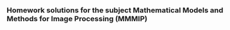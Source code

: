 ###  Homework solutions for the subject  Mathematical Models and Methods for Image Processing (MMMIP)
